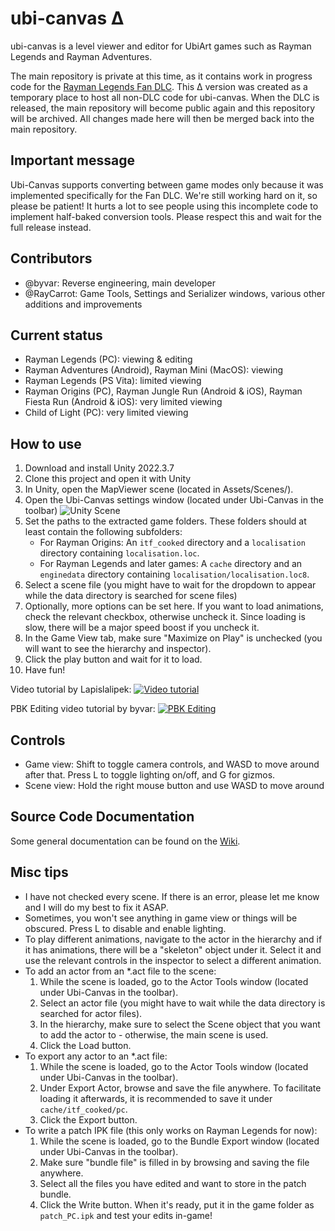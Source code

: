 # ubi-canvas Δ
ubi-canvas is a level viewer and editor for UbiArt games such as Rayman Legends and Rayman Adventures.

The main repository is private at this time, as it contains work in progress code for the [Rayman Legends Fan DLC](https://youtu.be/-9cKtxOGoz0).
This Δ version was created as a temporary place to host all non-DLC code for ubi-canvas. When the DLC is released, the main repository will become public again and this repository will be archived. All changes made here will then be merged back into the main repository.

## Important message
Ubi-Canvas supports converting between game modes only because it was implemented specifically for the Fan DLC. We're still working hard on it, so please be patient! It hurts a lot to see people using this incomplete code to implement half-baked conversion tools. Please respect this and wait for the full release instead.

## Contributors
- @byvar: Reverse engineering, main developer
- @RayCarrot: Game Tools, Settings and Serializer windows, various other additions and improvements

## Current status
- Rayman Legends (PC): viewing & editing
- Rayman Adventures (Android), Rayman Mini (MacOS): viewing
- Rayman Legends (PS Vita): limited viewing
- Rayman Origins (PC), Rayman Jungle Run (Android & iOS), Rayman Fiesta Run (Android & iOS): very limited viewing
- Child of Light (PC): very limited viewing

## How to use
1. Download and install Unity 2022.3.7
2. Clone this project and open it with Unity
3. In Unity, open the MapViewer scene (located in Assets/Scenes/).
4. Open the Ubi-Canvas settings window (located under Ubi-Canvas in the toolbar)
![Unity Scene](readme-images/main.png)
5. Set the paths to the extracted game folders. These folders should at least contain the following subfolders:
   - For Rayman Origins: An `itf_cooked` directory and a `localisation` directory containing `localisation.loc`.
   - For Rayman Legends and later games: A `cache` directory and an `enginedata` directory containing `localisation/localisation.loc8`.
6. Select a scene file (you might have to wait for the dropdown to appear while the data directory is searched for scene files)
7. Optionally, more options can be set here. If you want to load animations, check the relevant checkbox, otherwise uncheck it. Since loading is slow, there will be a major speed boost if you uncheck it.
8. In the Game View tab, make sure "Maximize on Play" is unchecked (you will want to see the hierarchy and inspector).
9. Click the play button and wait for it to load.
10. Have fun!

Video tutorial by Lapislalipek:
[![Video tutorial](https://img.youtube.com/vi/WxAQ_zB3MZs/default.jpg)](https://youtu.be/WxAQ_zB3MZs)

PBK Editing video tutorial by byvar:
[![PBK Editing](https://img.youtube.com/vi/x1ZgASWpKBs/default.jpg)](https://youtu.be/x1ZgASWpKBs)

## Controls
- Game view: Shift to toggle camera controls, and WASD to move around after that. Press L to toggle lighting on/off, and G for gizmos.
- Scene view: Hold the right mouse button and use WASD to move around

## Source Code Documentation
Some general documentation can be found on the [Wiki](https://github.com/byvar/ubi-canvas-delta/wiki).

## Misc tips
- I have not checked every scene. If there is an error, please let me know and I will do my best to fix it ASAP.
- Sometimes, you won't see anything in game view or things will be obscured. Press L to disable and enable lighting.
- To play different animations, navigate to the actor in the hierarchy and if it has animations, there will be a "skeleton" object under it. Select it and use the relevant controls in the inspector to select a different animation.
- To add an actor from an *.act file to the scene:
  1. While the scene is loaded, go to the Actor Tools window (located under Ubi-Canvas in the toolbar).
  2. Select an actor file (you might have to wait while the data directory is searched for actor files).
  3. In the hierarchy, make sure to select the Scene object that you want to add the actor to - otherwise, the main scene is used.
  4. Click the Load button.
- To export any actor to an *.act file:
  1. While the scene is loaded, go to the Actor Tools window (located under Ubi-Canvas in the toolbar).
  2. Under Export Actor, browse and save the file anywhere. To facilitate loading it afterwards, it is recommended to save it under `cache/itf_cooked/pc`.
  3. Click the Export button.
- To write a patch IPK file (this only works on Rayman Legends for now):
  1. While the scene is loaded, go to the Bundle Export window (located under Ubi-Canvas in the toolbar).
  2. Make sure "bundle file" is filled in by browsing and saving the file anywhere.
  2. Select all the files you have edited and want to store in the patch bundle.
  3. Click the Write button. When it's ready, put it in the game folder as `patch_PC.ipk` and test your edits in-game!
